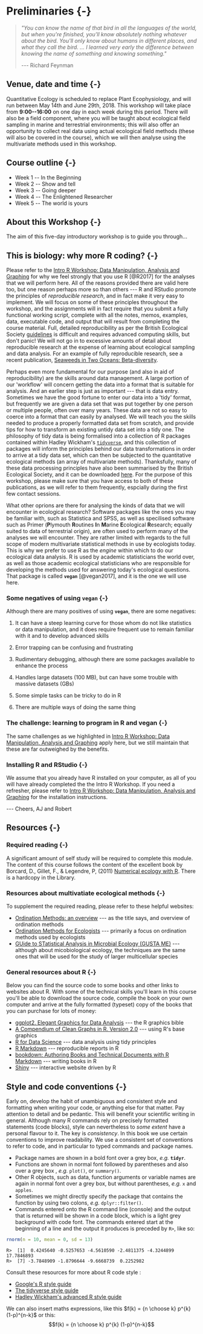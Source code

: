 # Preliminaries {-}

> *"You can know the name of that bird in all the languages of the world, but when you're finished, you'll know absolutely nothing whatever about the bird. You'll only know about humans in different places, and what they call the bird. ... I learned very early the difference between knowing the name of something and knowing something."*
>
> --- Richard Feynman



## Venue, date and time {-}

Quantitative Ecology is scheduled to replace Plant Ecophysiology, and will run between May 14th and June 29th, 2018. This workshop will take place from **9:00--16:00** on one day in each week during this period. There will also be a field component, where you will be taught about ecological field sampling in marine and terrestrial environments; this will also offer an opportunity to collect real data using actual ecological field methods (these will also be covered in the course), which we will then analyse using the multivariate methods used in this workshop.

## Course outline {-}

* Week 1 -- In the Beginning
* Week 2 -- Show and tell
* Week 3 -- Going deeper
* Week 4 -- The Enlightened Researcher
* Week 5 -- The world is yours

## About this Workshop {-}

The aim of this five-day introductory workshop is to guide you through...

## This is biology: why more R coding? {-}

Please refer to the [Intro R Workshop: Data Manipulation, Analysis and Graphing](https://robwschlegel.github.io/Intro_R_Workshop/) for why we feel strongly that you use R [@R2017] for the analyses that we will perform here. All of the reasons provided there are valid here too, but one reason perhaps more so than others --- R and RStudio promote the principles of *reproducible research*, and in fact make it very easy to implement. We will focus on some of these principles throughout the workshop, and the assignments will in fact require that you submit a fully functional working script, complete with all the notes, memos, examples, data, executable code, and output that will result from completing the course material. Full, detailed reproducibility as per the British Ecological Society [guidelines](https://www.britishecologicalsociety.org/wp-content/uploads/2017/12/guide-to-reproducible-code.pdf) is difficult and requires advanced computing skills, but don't panic! We will not go in to excessive amounts of detail about reproducible research at the expense of learning about ecological sampling and data analysis. For an example of fully reproducible research, see a recent publication, [Seaweeds in Two Oceans: Beta-diversity](https://github.com/ajsmit/Seaweeds_in_Two_Oceans).

Perhaps even more fundamental for our purpose (and also in aid of reproducibility) are the skills around data management. A large portion of our 'workflow' will concern getting the data into a format that is suitable for analysis. And an earlier step is just as important --- that is data entry. Sometimes we have the good fortune to enter our data into a 'tidy' format, but frequently we are given a data set that was put together by one person or multiple people, often over many years. These data are not so easy to coerce into a format that can easily by analysed. We will teach you the skills needed to produce a properly formatted data set from scratch, and provide tips for how to transform an existing untidy data set into a tidy one. The philosophy of tidy data is being formalised into a collection of R packages contained within Hadley Wickham's [`tidyverse`](https://www.tidyverse.org/), and this collection of packages will inform the principles behind our data transformations in order to arrive at a tidy data set, which can then be subjected to the quantitative ecological methods (an array of multivariate methods). Thanksfully, many of these data processing principles have also been summarised by the British Ecological Society, and it can be downloaded [here](https://www.britishecologicalsociety.org/wp-content/uploads/2017/06/BES-Data-Guide-2017_web.pdf). For the purpose of this workshop, please make sure that you have access to both of these publications, as we will refer to them frequently, espcially during the first few contact sessions.

What other oprions are there for analysing the kinds of data that we will encounter in ecological research? Software packages like the ones you may be familiar with, such as Statistica and SPSS, as well as specilised software such as Primer (**P**lymouth **R**outines **I**n **M**arine **E**cological **R**esearch; equally suited to data of terrestrial origin), are often used to perform many of the analyses we will encounter. They are rather limited with regards to the full scope of modern multivariate statistical methods in use by ecologists today. This is why we prefer to use R as the *engine* within which to do our ecological data analysis. R is used by academic statisticians the world over, as well as those academic ecological statisticians who are responsible for developing the methods used for answering today's ecological questions. That package is called **`vegan`** [@vegan2017], and it is the one we will use here.

### Some negatives of using `vegan` {-}

Although there are many positives of using **`vegan`**, there are some negatives:

1.	It can have a steep learning curve for those whom do not like statistics or data manipulation, and it does require frequent use to remain familiar with it and to develop advanced skills

2.	Error trapping can be confusing and frustrating

3.	Rudimentary debugging, although there are some packages available to enhance the process

4.	Handles large datasets (100 MB), but can have some trouble with massive datasets (GBs)

5.	Some simple tasks can be tricky to do in R

6.  There are multiple ways of doing the same thing

### The challenge: learning to program in R and vegan {-}

The same challenges as we highlighted in [Intro R Workshop: Data Manipulation, Analysis and Graphing](https://robwschlegel.github.io/Intro_R_Workshop/) apply here, but we still maintain that these are far outweighed by the benefits.

### Installing R and RStudio {-}

We assume that you already have R installed on your computer, as all of you will have already completed the the Intro R Workshop. If you need a refresher, please refer to [Intro R Workshop: Data Manipulation, Analysis and Graphing](https://robwschlegel.github.io/Intro_R_Workshop/) for the installation instructions.

--- Cheers, AJ and Robert

## Resources {-}

### Required reading {-}
A significant amount of self study will be required to complete this module. The content of this course follows the content of the excellent book by Borcard, D., Gillet, F., & Legendre, P, (2011) [Numerical ecology with R](http://www.springer.com/gp/book/9781441979759). There is a hardcopy in the Library.

### Resources about multivatiate ecological methods {-}
To supplement the required reading, please refer to these helpful websites:

* [Ordination Methods: an overview](http://ordination.okstate.edu/overview.htm) --- as the title says, and overview of ordination methods
* [Ordination Methods for Ecologists](http://ordination.okstate.edu/) --- primarily a focus on ordination methods used by ecologists
* [GUide to STatistical Analysis in Microbial Ecology (GUSTA ME)](https://sites.google.com/site/mb3gustame/) --- although about micobiological ecology, the techniques are the same ones that will be used for the study of larger multicellular species

### General resources about R {-}
Below you can find the source code to some books and other links to websites about R. With some of the technical skills you'll learn in this course you'll be able to download the source code, compile the book on your own computer and arrive at the fully formatted (typeset) copy of the books that you can purchase for lots of money:

* [ggplot2. Elegant Graphics for Data Analysis](https://github.com/hadley/ggplot2-book) --- the R graphics bible
* [A Compendium of Clean Graphs in R. Version 2.0](http://shinyapps.org/apps/RGraphCompendium/index.php) --- using R's base graphics
* [R for Data Science](http://r4ds.had.co.nz/workflow-basics.html) --- data analysis using tidy principles
* [R Markdown](http://rmarkdown.rstudio.com) --- reproducible reports in R
* [bookdown: Authoring Books and Technical Documents with R Markdown](https://bookdown.org/yihui/bookdown) --- writing books in R
* [Shiny](https://shiny.rstudio.com) --- interactive website driven by R

## Style and code conventions {-}

Early on, develop the habit of unambiguous and consistent style and formatting when writing your code, or anything else for that matter. Pay attention to detail and be pedantic. This will benefit your scientific writing in general. Although many R commands rely on precisely formatted statements (code blocks), style can nevertheless to *some extent* have a personal flavour to it. The key is *consistency*. In this book we use certain conventions to improve readability. We use a consistent set of conventions to refer to code, and in particular to typed commands and package names.

  * Package names are shown in a bold font over a grey box, *e.g.* __`tidyr`__.
  * Functions are shown in normal font followed by parentheses and also over a grey box , *e.g.* `plot()`, or `summary()`.
  * Other R objects, such as data, function arguments or variable names are again in normal font over a grey box, but without parentheses, *e.g.* `x` and `apples`.
  * Sometimes we might directly specify the package that contains the function by using two colons, *e.g.* `dplyr::filter()`.
  * Commands entered onto the R command line (console) and the output that is returned will be shown in a code block, which is a light grey background with code font. The commands entered start at the beginning of a line and the output it produces is preceded by `R>`, like so:


```r
rnorm(n = 10, mean = 0, sd = 13)
```

```
R>  [1]  0.4245640 -0.5257653 -4.5610590 -2.4811375 -4.3244899 17.7846893
R>  [7] -3.7848909 -1.8796644 -9.6668739  0.2252982
```

Consult these resources for more about R code style :

  * [Google's R style guide](https://google.github.io/styleguide/Rguide.xml)
  * [The tidyverse style guide](http://style.tidyverse.org)
  * [Hadley Wickham's advanced R style guide](http://adv-r.had.co.nz/Style.html)

We can also insert maths expressions, like this $f(k) = {n \choose k} p^{k} (1-p)^{n-k}$ or this: $$f(k) = {n \choose k} p^{k} (1-p)^{n-k}$$
